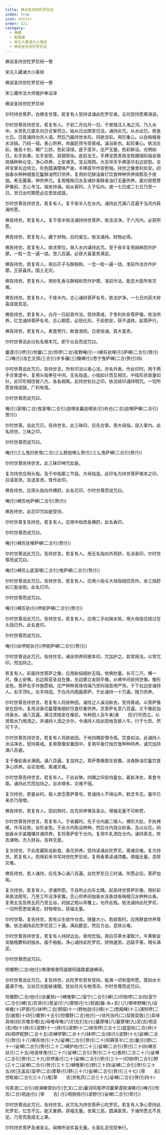 ```yaml
---
title: 佛说圣持世陀罗尼经
index: true
icon: editor
order: 321
category:
  - 佛藏
  - 乾隆藏
  - 宋元入藏诸大小乘经
  - 佛说圣持世陀罗尼经
---
```


佛说圣持世陀罗尼经一卷  

宋元入藏诸大小乘经  

佛说圣持世陀罗尼经一卷  

宋三藏传法大师施护奉诏译  

佛说圣持世陀罗尼经  

尔时持世菩萨。白佛言世尊。若复有人受持读诵此陀罗尼者。云何受持愿佛演说。  

尔时世尊告持世言。若复有人。于初二月白月一日。于彼独注入海之河。乃入水中。水至乳已面东向日合掌而立。始从日出限至日没。诵持此咒。从水出已。绝食七日。日夜诵持勿共人语。然后乃画持世本形。将欲涂彩。用珍重心。以白栴檀香水涂绢。乃经一宿。表心供养。命画匠师令受斋戒。澡浴新衣。起珍重心。依法庄彩。像高十肘。横广三肘。色彩深绿。座于莲华。庄严无量。色彩鲜洁。光明如日。右手执果。左手安慰。容貌熙怡。座前龙王。手捧宝匣真珠宝瓶珊瑚码瑙金银琉璃种种众宝。净心供养。上安诸天。宝云雨网。大吉祥天手捧莲华右边安慰。吉祥宝掌左边侍立。形色圆满璎珞严身。手捧莲华作安慰相。持世之像舍利处安。阏伽香水种种细食花鬘酥油然灯供养。复用妙花酥油香灯饮食种种供养频那及于夜伽。希无魔事。伸供养已。复用檀栴沉水及诸妙香酥香油灯无量供养。面对观想菩萨像前。志心专注。端坐持诵。始从寅时。入于坛内。或一七日或二七日乃至一日。至日出时期愿必应悉皆成就。  

尔时世尊告持世言。若复有人。复于夜半入在水内。诵持此咒满八百遍于当月内获满所愿。  

佛告持世。若复有人。复于夜半依法诵持持世菩萨。依法洁净。于六月内。必获所愿。  

佛告持世。若复有人。藏于财物。后时废忘。依法诵持。财物必得。  

佛告持世。若复有人。欲求荣位。昼入水内诵持此咒。至于夜半复用胡麻而作护摩。一粒一念一遍一烧。至八百遍。必获大喜富贵满足。  

佛告持世。若复有人。用白芥子与酥相和。一念一粒一遍一烧。准前作法亦作护摩。王获喜庆。国土无灾。  

佛告持世。若复有人。用妙乳香与酥相和而作护摩。准前作法。能息大臣所有灾难。  

佛告持世。若复有人。于夜半内。志心诵持菩萨名号。依法护净。一七日内获大财喜成就具足。  

佛告持世。若复有人。白月一日起首作法。受持斋戒。于舍利处安菩萨像。依法供养。忆念诵持菩萨名号。志心期愿。必现化形。于前慰安。获不退转。起菩萨行。  

佛告持世。若复有人。素食梵行。断食酒肉。日夜恒诵。获大富贵。  

尔时世尊说此仪轨名根本咒。即于众会而说咒曰。  

曩谟(引)啰(引)怛曩(二合)怛啰(二合)夜野唵(引一)嚩苏驮哩(引)萨嚩(二合引)贺(引二)唵(引)洛乞叉弭(三合引)步多攞(三)儞嚩(引)悉宁曳萨嚩(二合)贺(引四)  

尔时世尊说此咒已。告持世言。所有印法以表心法。亦名外表。作此印时。用于两手合掌虚中。复用头指拳在中间。无名指竖。小指如计而互相交。中指形状直量如针。此印形相住彼八方。各各相离。此持世轨仪之印。依法结印诵持明咒。一切所愿皆得成就。广利有情。  

尔时世尊而说咒曰。  

唵(引)室哩(二合)曳室哩(二合引)迦哩驮曩迦哩驮(引)祢也(二合)迦哩萨嚩(二合引)贺(引)  

尔时世尊。说此咒已。告持世言。此三昧印。应先合掌。用大母指。屈入掌内。此名持世。三昧之印。  

尔时世尊而说咒曰。  

唵(引)三么曳扫弥曳(二合)三么野迦哩么贺(引)三么曳萨嚩(二合引)贺(引)  

尔时世尊告持世言。此三昧印神咒如是。  

复次持世应用头指。及于中指第三节屈。大母指竖。此印名为持世菩萨根本之印。召请圣贤。及送圣贤。皆作此印。  

佛告持世。应用头指向外横舒。此名花印。尔时世尊而说咒曰。  

唵(引)嚩苏地萨嚩(二合引)贺(引)  

佛告持世。此花印咒如是受持。  

尔时世尊复告持世。若复有人。应用中指而各横舒。此名香印。  

尔时世尊而说咒曰。  

唵(引)嚩苏驮哩萨嚩(二合引)贺(引)  

尔时世尊说此咒已。告持世言。若复有人。用无名指向外而舒。名涂香印。尔时世尊而说咒曰。  

唵(引)嚩苏么底室哩(二合引)曳萨嚩(二合引)贺(引)  

尔时世尊说此咒已。告持世言。若复有人。应用小指与大母指相捻而作。余三指舒如三股金刚。此名灯印。  

尔时世尊而说咒曰。  

唵(引)嚩苏驮(引)啰抳萨嚩(二合引)贺(引)  

尔时世尊说此咒已。告持世言。若复有人。应用二手如掬水势。用大母指交结过在头指已外。此名食印。  

尔时世尊而说咒曰。  

唵(引)驮啰抳驮(引)啰抳萨嚩(二合引)贺(引)  

尔时世尊说此咒已。告持世言。诸余供养同根本印。咒加护之。若常用法。以常咒印。而加持之。  

若复有人。彩画持世菩萨之像。应用新绢细妙无瑕。依佛肘量。长可二尺。横一尺。像上安佛。右边观音圣自在像。左边建立金刚手像。从佛中间安持世像。像形金色。菩萨右手作施愿相。庄严种种真珠琉璃乃至码瑙皆用严饰。于下右边安诵持人。右手顶礼。左手持冠。于白月内图画菩萨。于此诵持一十万遍。随力供养。  

尔时世尊告持世言。若复有人将欲种田。诵持之人澡浴新衣。受持斋戒。以菩萨像安在田中。复用涂香花鬘璎珞细妙饮食珍重供养。念菩萨名至八百遍。又于像前加持香水。诵八百遍。满注贤瓶安在像前。令种田人及牛耒[耒　　目]行列而立。以贤瓶水乃用洒之。并诵持人洒之亦尔。令诵持人绕此田地及彼人牛。行于七匝。然可下子。  

尔时世尊告持世言。若复有人将欲收田。于地四隅安僧令斋。饮食如法。此诵持人沐浴净衣。受持斋戒。复用尊像安置田中。复用华香灯烛饮食种种供养。诵咒加持满八百遍。  

复于像前香水满瓶。诵八百遍。复加持之。菩萨尊像面东安置。涂香酥油花鬘饮食净心供养。谷实倍增。离诸灾难。  

尔时世尊告持世言。若复有人。于此谷聚。四隅之间安四童女。着新净衣。素食令斋。诵持此咒而加持之。谷亦增多。灾难不侵。  

复次持世。若量谷时。彼人想念菩萨尊号。若诵持人不得出声。默念专志。量毕已来亦乃倍增。  

佛告持世。若复有人。田初熟时。应先供养佛及圣众。增福无量不可称赞。  

尔时世尊告持世言。若复有人。于收藏时。先于仓内画二矮人。裸形大肚。手执栲栳。作泻谷势。谷形金色。于此仓内陈设种种。然后仓内烧众妙香。及以众花。阏伽香水伞盖幢幡并诸供养。复将菩萨安于仓内。复用牛乳洒在仓内。诵持真言。除去诸物。方入财谷。吉祥无患。  

复次持世。于此库藏陈设新食。香花供养。受持读诵此陀罗尼。离诸灾难。复次持世。若复有人。而用彩帛书写持世陀罗尼经。复用香熏读诵顶戴。增福无量。息除灾难。  

佛告持世。若人诵持。应先净心诵八百遍。此陀罗尼日三时诵。所愿必应。菩萨加祐。  

复次持世。若复有人。求诸所愿。于自所止向东北隅。起圣持世菩萨形像。用妙彩帛依法图写。乃至工毕洁净安置。志心供养阏伽香水涂香烧香栴檀沉水种种众香。复用五宝及用五药乃至五谷。阏伽之瓶以帛覆上。勿开此瓶。依法诵持此陀罗尼。一切所愿悉皆满足。财物增长。获福无量。  

尔时世尊。复告持世。若有众生欲作仓库。随量大小。若欲取时。应用酥食供养尊像。依法诵持此陀罗尼百二十遍。满此数足。然后方出。息除众难。  

尔时世尊告持世言。若复有人持财远出。骨肉忧恼。用白莎草木濯取汁。牛黄郁金龙脑檀麝和阏伽水。画于舶船。净心诵持此陀罗尼。财物速至。远路平善。增长满足。  

尔时世尊而说咒曰。  

怛儞野(二合)他(引)唧隶唧隶阿誐蹉阿誐蹉婆誐嚩谛。  

尔时世尊说此咒已。复告持世。此陀罗尼若有受持。能满一切有情所愿。譬如水大遍满于地。又如日光能破诸闇。犹如月光与物清凉。尔时世尊而说咒曰。  

怛儞野(二合)他(引)驮曩努(一)嚩噜拏(二)室宁(二合引)嚩(三)印捺啰(二合四)室宁(二合引)嚩(五)苏谛(引)惹娑(引六)摩努(引七)努誐[繼-糸+言] (八)唧哆野睹(九)设哆檐(十)萨那(引)钵啰(二合)野探(十一)野他迦(引)楞(十二)悉殿睹(十三)满怛啰(二合)跛那(十四引)儞贺(十五引)怛儞野(二合)他(引一)佉吒佉吒(二)契致契致(三)具啅具啅(四)苏噜苏噜(五)母噜母噜(六)扪左扪左(七)曩摩哩(八)曩摩哩(九)泥(去)呬泥(去)呬(十)捺(引)波野(十一)捺(引)波野(十二)钵怛啰(三合十三)底瑟姹(二合)谛(十四)呬啰抳野(二合十五)苏嚩啰拏(二合十六)钵啰(二合)捺(引)波野(十七)娑嚩(二合引)贺(引十八)嚩苏地(引十九)娑嚩(二合引)贺(引二十)阿耨答半(二合)曩(引)野(二十一)娑嚩(二合引)贺(引二十二)嚩护地(引二十三)娑嚩(二合引)贺(引二十四)嚩苏驮(引二十五)地波哆曳(引二十六)娑嚩(二合引)贺(引二十七)愚矫(二合二十八)娑嚩(二合引)贺(引二十九)苏啰鼻(引三十)娑嚩(二合引)贺(引三十一)印捺啰(二合引)野(三十二)娑嚩(二合引)贺(引三十三)嚩噜拏(引)野(三十四)娑嚩(二合引)贺(引三十五)吠(无盖反)室啰(二合)摩拏(引)野(三十六)娑嚩(二合引)贺(引三十七) [寧　　吉]世毗喻(二合引三十八)尾[寧　　吉]世毗药(二合三十九)娑嚩(二合引)贺(引四十)  

坞答波(二合引)捺演睹弭剑(引)乞叉(二合)曩诃阿尾啰诃曩拏谟捺演睹(引)唵(引)怛苏(二合)呬迷(引) [寧　　吉] (引)呬捺捺(引)波野(引)娑嚩(二合引)贺(引)  

尔时世尊说此咒已。告持世言。此咒名为持世菩萨心陀罗尼。若复有人净心受持此陀罗尼。忆念不忘。能灭重罪。获福无量。舍离三恶。圆满富贵。于诸所愿无不具足。乃至究竟成无上果。  

尔时持世菩萨及诸圣众。闻佛所说欢喜无量。头面礼足信受奉行。  
